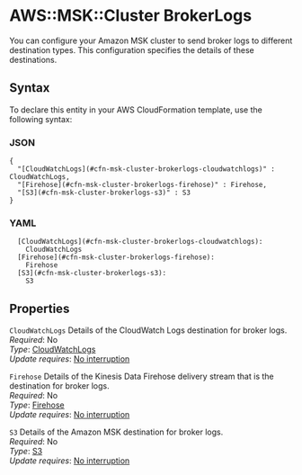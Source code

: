 # AWS::MSK::Cluster BrokerLogs<a name="aws-properties-msk-cluster-brokerlogs"></a>

You can configure your Amazon MSK cluster to send broker logs to different destination types\. This configuration specifies the details of these destinations\.

## Syntax<a name="aws-properties-msk-cluster-brokerlogs-syntax"></a>

To declare this entity in your AWS CloudFormation template, use the following syntax:

### JSON<a name="aws-properties-msk-cluster-brokerlogs-syntax.json"></a>

```
{
  "[CloudWatchLogs](#cfn-msk-cluster-brokerlogs-cloudwatchlogs)" : CloudWatchLogs,
  "[Firehose](#cfn-msk-cluster-brokerlogs-firehose)" : Firehose,
  "[S3](#cfn-msk-cluster-brokerlogs-s3)" : S3
}
```

### YAML<a name="aws-properties-msk-cluster-brokerlogs-syntax.yaml"></a>

```
  [CloudWatchLogs](#cfn-msk-cluster-brokerlogs-cloudwatchlogs): 
    CloudWatchLogs
  [Firehose](#cfn-msk-cluster-brokerlogs-firehose): 
    Firehose
  [S3](#cfn-msk-cluster-brokerlogs-s3): 
    S3
```

## Properties<a name="aws-properties-msk-cluster-brokerlogs-properties"></a>

`CloudWatchLogs`  <a name="cfn-msk-cluster-brokerlogs-cloudwatchlogs"></a>
Details of the CloudWatch Logs destination for broker logs\.  
*Required*: No  
*Type*: [CloudWatchLogs](aws-properties-msk-cluster-cloudwatchlogs.md)  
*Update requires*: [No interruption](https://docs.aws.amazon.com/AWSCloudFormation/latest/UserGuide/using-cfn-updating-stacks-update-behaviors.html#update-no-interrupt)

`Firehose`  <a name="cfn-msk-cluster-brokerlogs-firehose"></a>
Details of the Kinesis Data Firehose delivery stream that is the destination for broker logs\.  
*Required*: No  
*Type*: [Firehose](aws-properties-msk-cluster-firehose.md)  
*Update requires*: [No interruption](https://docs.aws.amazon.com/AWSCloudFormation/latest/UserGuide/using-cfn-updating-stacks-update-behaviors.html#update-no-interrupt)

`S3`  <a name="cfn-msk-cluster-brokerlogs-s3"></a>
Details of the Amazon MSK destination for broker logs\.  
*Required*: No  
*Type*: [S3](aws-properties-msk-cluster-s3.md)  
*Update requires*: [No interruption](https://docs.aws.amazon.com/AWSCloudFormation/latest/UserGuide/using-cfn-updating-stacks-update-behaviors.html#update-no-interrupt)